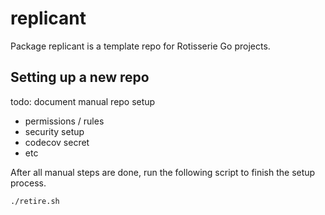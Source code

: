 # replicant

Package replicant is a template repo for Rotisserie Go projects.

## Setting up a new repo

todo: document manual repo setup
  * permissions / rules
  * security setup
  * codecov secret
  * etc

After all manual steps are done, run the following script to finish the setup process.

```bash
./retire.sh
```
